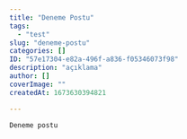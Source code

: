 ```yaml
---
title: "Deneme Postu"
tags:
  - "test"
slug: "deneme-postu"
categories: []
ID: "57e17304-e82a-496f-a836-f05346073f98"
description: "açıklama"
author: []
coverImage: ""
createdAt: 1673630394821

---
```

	Deneme postu			
